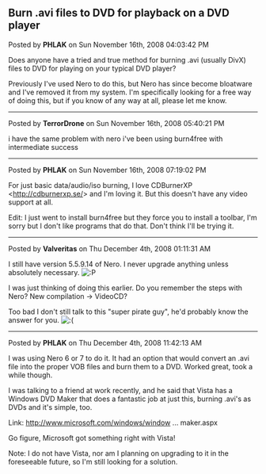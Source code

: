 ## Burn .avi files to DVD for playback on a DVD player
Posted by **PHLAK** on Sun November 16th, 2008 04:03:42 PM

Does anyone have a tried and true method for burning .avi (usually DivX) files to DVD for playing on your typical DVD player?

Previously I've used Nero to do this, but Nero has since become bloatware and I've removed it from my system.  I'm specifically looking for a free way of doing this, but if you know of any way at all, please let me know.

--------------------------------------------------------------------------------

Posted by **TerrorDrone** on Sun November 16th, 2008 05:40:21 PM

i have the same problem with nero i've been using burn4free with intermediate success

--------------------------------------------------------------------------------

Posted by **PHLAK** on Sun November 16th, 2008 07:19:02 PM

For just basic data/audio/iso burning, I love CDBurnerXP <<http://cdburnerxp.se/>> and I'm loving it.  But this doesn't have any video support at all.

Edit: I just went to install burn4free but they force you to install a toolbar, I'm sorry but I don't like programs that do that.  Don't think I'll be trying it.

--------------------------------------------------------------------------------

Posted by **Valveritas** on Thu December 4th, 2008 01:11:31 AM

I still have version 5.5.9.14 of Nero.  I never upgrade anything unless absolutely necessary. <!-- s:P --><img src="{SMILIES_PATH}/icon_razz.gif" alt=":P" title="Razz" /><!-- s:P -->

I was just thinking of doing this earlier.  Do you remember the steps with Nero?   New compilation -> VideoCD?

Too bad I don't still talk to this "super pirate guy", he'd probably know the answer for you.   <!-- s:( --><img src="{SMILIES_PATH}/icon_e_sad.gif" alt=":(" title="Sad" /><!-- s:( -->

--------------------------------------------------------------------------------

Posted by **PHLAK** on Thu December 4th, 2008 11:42:13 AM

I was using Nero 6 or 7 to do it.  It had an option that would convert an .avi file into the proper VOB files and burn them to a DVD.  Worked great, took a while though.

I was talking to a friend at work recently, and he said that Vista has a Windows DVD Maker that does a fantastic job at just this, burning .avi's as DVDs and it's simple, too.

Link: <!-- m --><a class="postlink" href="http://www.microsoft.com/windows/windows-vista/features/dvd-maker.aspx">http://www.microsoft.com/windows/window ... maker.aspx</a><!-- m -->

Go figure, Microsoft got something right with Vista!

Note: I do not have Vista, nor am I planning on upgrading to it in the foreseeable future, so I'm still looking for a solution.
